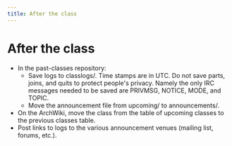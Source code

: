 ```yaml
---
title: After the class
---
```


# After the class

* In the past-classes repository:
  * Save logs to classlogs/. Time stamps are in UTC. Do not save parts, joins, and quits to protect people's privacy. Namely the only IRC messages needed to be saved are PRIVMSG, NOTICE, MODE, and TOPIC.
  * Move the announcement file from upcoming/ to announcements/.
* On the ArchWiki, move the class from the table of upcoming classes to the previous classes table.
* Post links to logs to the various announcement venues (mailing list, forums, etc.).
